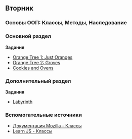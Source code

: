 ## Вторник

### Основы ООП: Классы, Методы, Наследование
### Основной раздел

**Задания**
- [Orange Tree 1: Just Oranges](../../../../orange-tree-1-just-oranges-challenge)
- [Orange Tree 2: Groves](../../../../orange-tree-2-groves-challenge)
- [Cookies and Ovens](../../../../cookies-and-ovens-challenge)


### Дополнительный раздел

**Задания**
- [Labyrinth](../../../../labyrinth-challenge)


### Вспомогательные источники

- [Документация Mozilla - Классы](https://developer.mozilla.org/ru/docs/Web/JavaScript/Reference/Classes)
- [Learn JS - Классы](https://learn.javascript.ru/es-class)
